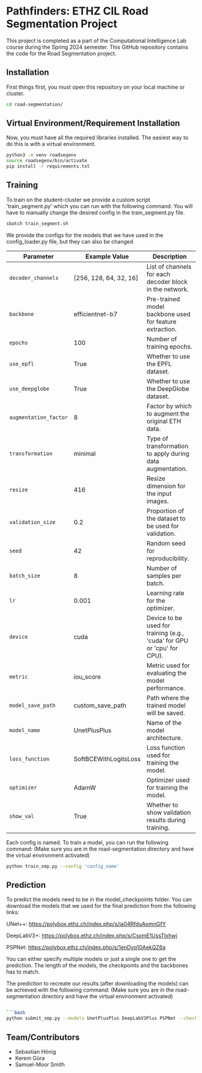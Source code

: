 # Pathfinders: ETHZ CIL Road Segmentation Project
This project is completed as a part of the Computational Intelligence Lab course during the Spring 2024 semester. This GitHub repository contains the code for the Road Segmentation project.

## Installation

First things first, you must open this repository on your local machine or cluster.

```bash
cd road-segmentation/
```

## Virtual Environment/Requirement Installation

Now, you must have all the required libraries installed. The easiest way to do this is with a virtual environment.

```bash
python3 -m venv roadsegenv
source roadsegenv/bin/activate
pip install -r requirements.txt
```
## Training
To train on the student-cluster we provide a custom script 'train_segment.py' which you can run with the following command:
You will have to manually change the desired config in the train_segment.py file. 
```bash
sbatch train_segment.sh
```
We provide the configs for the models that we have used in the config_loader.py file, but 
they can also be changed

| Parameter             | Example Value          | Description                                                             |
|-----------------------|------------------------|-------------------------------------------------------------------------|
| `decoder_channels`    | [256, 128, 64, 32, 16] | List of channels for each decoder block in the network.                 |
| `backbone`            | efficientnet-b7        | Pre-trained model backbone used for feature extraction.                 |
| `epochs`              | 100                    | Number of training epochs.                                              |
| `use_epfl`            | True                   | Whether to use the EPFL dataset.                                        |
| `use_deepglobe`       | True                   | Whether to use the DeepGlobe dataset.                                   |
| `augmentation_factor` | 8                      | Factor by which to augment the original ETH data.                       |
| `transformation`      | minimal                | Type of transformation to apply during data augmentation.               |
| `resize`              | 416                    | Resize dimension for the input images.                                  |
| `validation_size`     | 0.2                    | Proportion of the dataset to be used for validation.                    |
| `seed`                | 42                     | Random seed for reproducibility.                                        |
| `batch_size`          | 8                      | Number of samples per batch.                                            |
| `lr`                  | 0.001                  | Learning rate for the optimizer.                                        |
| `device`              | cuda                   | Device to be used for training (e.g., 'cuda' for GPU or 'cpu' for CPU). |
| `metric`              | iou_score              | Metric used for evaluating the model performance.                       |
| `model_save_path`     | custom_save_path       | Path where the trained model will be saved.                             |
| `model_name`          | UnetPlusPlus           | Name of the model architecture.                                         |
| `loss_function`       | SoftBCEWithLogitsLoss  | Loss function used for training the model.                              |
| `optimizer`           | AdamW                  | Optimizer used for training the model.                                  |
| `show_val`            | True                   | Whether to show validation results during training.                     |


Each config is named. To train a model, you can run the following command:
(Make sure you are in the road-segmentation directory and have the virtual environment activated)

```bash
python train_smp.py --config 'config_name'
```

## Prediction

To predict the models need to be in the model_checkpoints folder. You can download the models that we used for the final prediction from the following links:

UNet++: https://polybox.ethz.ch/index.php/s/ia04RfduAomnGfY

DeepLabV3+: https://polybox.ethz.ch/index.php/s/CsxmE1UssTIxhwj

PSPNet: https://polybox.ethz.ch/index.php/s/1enDvq10AekQZ6a

You can either specify multiple models or just a single one to get the prediction. The length of the models, the checkpoints and the backbones has to match.

The prediction to recreate our results (after downloading the models) can be achieved with the following command:
(Make sure you are in the road-segmentation directory and have the virtual environment activated)

```bash

```bash
python submit_smp.py --models UnetPlusPlus DeepLabV3Plus PSPNet --checkpoints model_checkpoints/UNetpp_B7_Final.pt model_checkpoints/DeepLab_regnetx_final.pt model_checkpoints/Psp_resnet200e_final.pt --backbones efficientnet-b7 timm-regnetx_160 timm-resnest200e --device cpu --data-dir data --submission-dir submissions/Ensemble.csv
```


## Team/Contributors
- Sebastian Hönig
- Kerem Güra
- Samuel-Moor Smith
